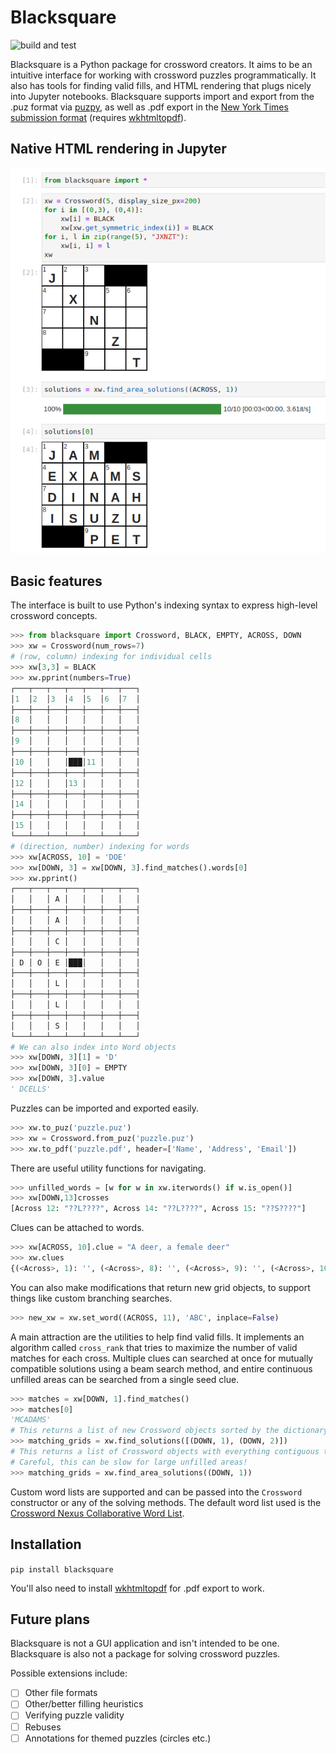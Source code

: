 # Blacksquare
![build and test](https://github.com/pmaher86/blacksquare/actions/workflows/build-and-test.yaml/badge.svg)

Blacksquare is a Python package for crossword creators. It aims to be an intuitive interface for working with crossword puzzles programmatically. It also has tools for finding valid fills, and HTML rendering that plugs nicely into Jupyter notebooks. Blacksquare supports import and export from the .puz format via [puzpy](https://github.com/alexdej/puzpy), as well as .pdf export in the [New York Times submission format](https://www.nytimes.com/puzzles/submissions/crossword) (requires [wkhtmltopdf](https://wkhtmltopdf.org/)).

## Native HTML rendering in Jupyter
![Jupyter example](assets/jupyter.png?raw=true)

## Basic features
The interface is built to use Python's indexing syntax to express high-level crossword concepts.

```python
>>> from blacksquare import Crossword, BLACK, EMPTY, ACROSS, DOWN
>>> xw = Crossword(num_rows=7)
# (row, column) indexing for individual cells
>>> xw[3,3] = BLACK
>>> xw.pprint(numbers=True)
┌───┬───┬───┬───┬───┬───┬───┐
│1  │2  │3  │4  │5  │6  │7  │
├───┼───┼───┼───┼───┼───┼───┤
│8  │   │   │   │   │   │   │
├───┼───┼───┼───┼───┼───┼───┤
│9  │   │   │   │   │   │   │
├───┼───┼───┼───┼───┼───┼───┤
│10 │   │   │███│11 │   │   │
├───┼───┼───┼───┼───┼───┼───┤
│12 │   │   │13 │   │   │   │
├───┼───┼───┼───┼───┼───┼───┤
│14 │   │   │   │   │   │   │
├───┼───┼───┼───┼───┼───┼───┤
│15 │   │   │   │   │   │   │
└───┴───┴───┴───┴───┴───┴───┘
# (direction, number) indexing for words
>>> xw[ACROSS, 10] = 'DOE'
>>> xw[DOWN, 3] = xw[DOWN, 3].find_matches().words[0]
>>> xw.pprint()
┌───┬───┬───┬───┬───┬───┬───┐
│   │   │ A │   │   │   │   │
├───┼───┼───┼───┼───┼───┼───┤
│   │   │ A │   │   │   │   │
├───┼───┼───┼───┼───┼───┼───┤
│   │   │ C │   │   │   │   │
├───┼───┼───┼───┼───┼───┼───┤
│ D │ O │ E │███│   │   │   │
├───┼───┼───┼───┼───┼───┼───┤
│   │   │ L │   │   │   │   │
├───┼───┼───┼───┼───┼───┼───┤
│   │   │ L │   │   │   │   │
├───┼───┼───┼───┼───┼───┼───┤
│   │   │ S │   │   │   │   │
└───┴───┴───┴───┴───┴───┴───┘
# We can also index into Word objects
>>> xw[DOWN, 3][1] = 'D'
>>> xw[DOWN, 3][0] = EMPTY
>>> xw[DOWN, 3].value
' DCELLS'
```
Puzzles can be imported and exported easily.
```python
>>> xw.to_puz('puzzle.puz')
>>> xw = Crossword.from_puz('puzzle.puz')
>>> xw.to_pdf('puzzle.pdf', header=['Name', 'Address', 'Email'])
```
There are useful utility functions for navigating.
```python
>>> unfilled_words = [w for w in xw.iterwords() if w.is_open()]
>>> xw[DOWN,13]crosses
[Across 12: "??L????", Across 14: "??L????", Across 15: "??S????"]
```
Clues can be attached to words.
```python
>>> xw[ACROSS, 10].clue = "A deer, a female deer"
>>> xw.clues
{(<Across>, 1): '', (<Across>, 8): '', (<Across>, 9): '', (<Across>, 10): 'A deer, a female deer', (<Across>, 11): '', (<Across>, 12): '', (<Down>, 1): '', (<Down>, 2): '', (<Down>, 3): '', (<Down>, 4): '', (<Down>, 5): '', (<Down>, 6): '', (<Down>, 7): '', (<Across>, 14): '', (<Across>, 15): '', (<Down>, 13): ''}
```
You can also make modifications that return new grid objects, to support things like custom branching searches.
```python
>>> new_xw = xw.set_word((ACROSS, 11), 'ABC', inplace=False)
```

A main attraction are the utilities to help find valid fills. It implements an algorithm called `cross_rank` that tries to maximize the number of valid matches for each cross. Multiple clues can searched at once for mutually compatible solutions using a beam search method, and entire continuous unfilled areas can be searched from a single seed clue.
```python
>>> matches = xw[DOWN, 1].find_matches()
>>> matches[0]
'MCADAMS'
# This returns a list of new Crossword objects sorted by the dictionary scores of the words
>>> matching_grids = xw.find_solutions([(DOWN, 1), (DOWN, 2)])
# This returns a list of Crossword objects with everything contiguous to (DOWN, 1) filled.
# Careful, this can be slow for large unfilled areas!
>>> matching_grids = xw.find_area_solutions((DOWN, 1))
```


Custom word lists are supported and can be passed into the `Crossword` constructor or any of the solving methods. The default word list used is the [Crossword Nexus Collaborative Word List](https://github.com/Crossword-Nexus/collaborative-word-list).
## Installation
`pip install blacksquare`

You'll also need to install [wkhtmltopdf](https://wkhtmltopdf.org/) for .pdf export to work.

## Future plans
Blacksquare is not a GUI application and isn't intended to be one. Blacksquare is also not a package for solving crossword puzzles. 

Possible extensions include: 
- [ ] Other file formats
- [ ] Other/better filling heuristics
- [ ] Verifying puzzle validity
- [ ] Rebuses
- [ ] Annotations for themed puzzles (circles etc.)
